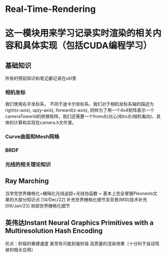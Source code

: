 # Real-Time-Rendering

# 这一模块用来学习记录实时渲染的相关内容和具体实现（包括CUDA编程学习）
## 基础知识
 所有的预前知识和笔记都记录在util里
### 相机坐标
我们使用右手坐标系， 不同于迪卡尔坐标系，我们对于相机坐标系轴的描述为right(x-axis), up(y-axis), forward(z-axis), 同样为了用一个4x4矩阵表示一个cameraToworld的转换矩阵，我们还需要一个from点(光心)和to点(相机看向)，具体的计算和实现在camera.h文件里。

### Curve曲面和Mesh网格

### BRDF

### 光线的相关理论知识

## Ray Marching
当学完世界栅格化+栅隔化光线追踪+光线协函数 = 基本上完全掌握Pleonexls文章的大部分知识点
     [14/Dec/22] 补充世界栅格化细节及背景(MSI)技术补充
     [06/Jan/23] 局部世界栅格化细节

## 英伟达Instant Neural Graphics Primitives with a Multiresolution Hash Encoding
优点：秒级的重建速度 甚至有可能到毫秒级
     高质量的渲染效果（十分利于自动驾驶的相关应用）


